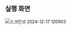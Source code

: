 실행 화면
-
![스크린샷 2024-12-17 120903](https://github.com/user-attachments/assets/66c5a22b-2bcc-4ee8-afc2-a1a2c914d2d4)
